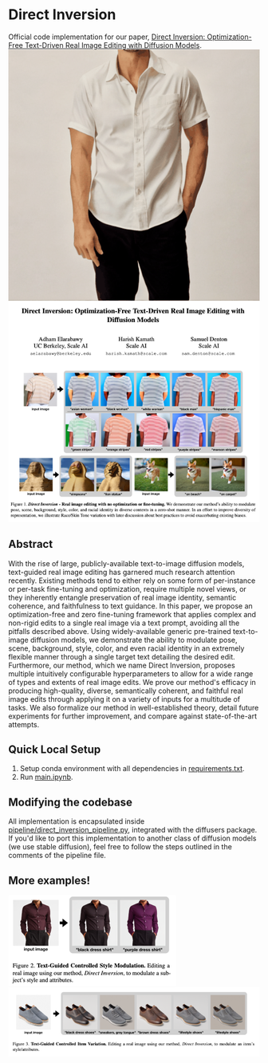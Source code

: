 # Direct Inversion
Official code implementation for our paper, [Direct Inversion: Optimization-Free Text-Driven Real Image Editing with Diffusion Models](https://arxiv.org/abs/2211.07825).
![white_to_green_shirt_demo](assets/white_to_green_shirt.gif)
![Paper Thumbnail](assets/paper_thumbnail.png)

## Abstract
With the rise of large, publicly-available text-to-image diffusion models, text-guided real image editing has garnered much research attention recently. Existing methods tend to either rely on some form of per-instance or per-task fine-tuning and optimization, require multiple novel views, or they inherently entangle preservation of real image identity, semantic coherence, and faithfulness to text guidance. In this paper, we propose an optimization-free and zero fine-tuning framework that applies complex and non-rigid edits to a single real image via a text prompt, avoiding all the pitfalls described above. Using widely-available generic pre-trained text-to-image diffusion models, we demonstrate the ability to modulate pose, scene, background, style, color, and even racial identity in an extremely flexible manner through a single target text detailing the desired edit. Furthermore, our method, which we name Direct Inversion, proposes multiple intuitively configurable hyperparameters to allow for a wide range of types and extents of real image edits. We prove our method's efficacy in producing high-quality, diverse, semantically coherent, and faithful real image edits through applying it on a variety of inputs for a multitude of tasks. We also formalize our method in well-established theory, detail future experiments for further improvement, and compare against state-of-the-art attempts.

## Quick Local Setup
1. Setup conda environment with all dependencies in [requirements.txt](requirements.txt).
2. Run [main.ipynb](main.ipynb).

## Modifying the codebase
All implementation is encapsulated inside [pipeline/direct_inversion_pipeline.py](pipeline/direct_inversion_pipeline.py), integrated with the diffusers package. If you'd like to port this implementation to another class of diffusion models (we use stable diffusion), feel free to follow the steps outlined in the comments of the pipeline file.

## More examples!
![shirt variation](assets/shirt_variation.png)
![shoe variation](assets/shoe_variation.png)